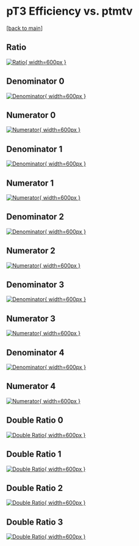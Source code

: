 # pT3 Efficiency vs. ptmtv

[[back to main](./)]



## Ratio

[![Ratio](../mtv/var/pT3_base_11_1_eff_ptmtv.png){ width=600px }](../mtv/var/pT3_base_11_1_eff_ptmtv.pdf)

## Denominator 0

[![Denominator](../mtv/den/pT3_base_11_1_eff_ptmtv_den0.png){ width=600px }](../mtv/den/pT3_base_11_1_eff_ptmtv_den0.pdf)

## Numerator 0

[![Numerator](../mtv/num/pT3_base_11_1_eff_ptmtv_num0.png){ width=600px }](../mtv/num/pT3_base_11_1_eff_ptmtv_num0.pdf)

## Denominator 1

[![Denominator](../mtv/den/pT3_base_11_1_eff_ptmtv_den1.png){ width=600px }](../mtv/den/pT3_base_11_1_eff_ptmtv_den1.pdf)

## Numerator 1

[![Numerator](../mtv/num/pT3_base_11_1_eff_ptmtv_num1.png){ width=600px }](../mtv/num/pT3_base_11_1_eff_ptmtv_num1.pdf)

## Denominator 2

[![Denominator](../mtv/den/pT3_base_11_1_eff_ptmtv_den2.png){ width=600px }](../mtv/den/pT3_base_11_1_eff_ptmtv_den2.pdf)

## Numerator 2

[![Numerator](../mtv/num/pT3_base_11_1_eff_ptmtv_num2.png){ width=600px }](../mtv/num/pT3_base_11_1_eff_ptmtv_num2.pdf)

## Denominator 3

[![Denominator](../mtv/den/pT3_base_11_1_eff_ptmtv_den3.png){ width=600px }](../mtv/den/pT3_base_11_1_eff_ptmtv_den3.pdf)

## Numerator 3

[![Numerator](../mtv/num/pT3_base_11_1_eff_ptmtv_num3.png){ width=600px }](../mtv/num/pT3_base_11_1_eff_ptmtv_num3.pdf)

## Denominator 4

[![Denominator](../mtv/den/pT3_base_11_1_eff_ptmtv_den4.png){ width=600px }](../mtv/den/pT3_base_11_1_eff_ptmtv_den4.pdf)

## Numerator 4

[![Numerator](../mtv/num/pT3_base_11_1_eff_ptmtv_num4.png){ width=600px }](../mtv/num/pT3_base_11_1_eff_ptmtv_num4.pdf)

## Double Ratio 0

[![Double Ratio](../mtv/ratio/pT3_base_11_1_eff_ptmtv_ratio0.png){ width=600px }](../mtv/ratio/pT3_base_11_1_eff_ptmtv_ratio0.pdf)

## Double Ratio 1

[![Double Ratio](../mtv/ratio/pT3_base_11_1_eff_ptmtv_ratio1.png){ width=600px }](../mtv/ratio/pT3_base_11_1_eff_ptmtv_ratio1.pdf)

## Double Ratio 2

[![Double Ratio](../mtv/ratio/pT3_base_11_1_eff_ptmtv_ratio2.png){ width=600px }](../mtv/ratio/pT3_base_11_1_eff_ptmtv_ratio2.pdf)

## Double Ratio 3

[![Double Ratio](../mtv/ratio/pT3_base_11_1_eff_ptmtv_ratio3.png){ width=600px }](../mtv/ratio/pT3_base_11_1_eff_ptmtv_ratio3.pdf)

